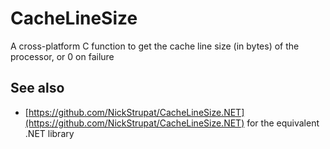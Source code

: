CacheLineSize
================

A cross-platform C function to get the cache line size (in bytes) of the processor, or 0 on failure

## See also

- [https://github.com/NickStrupat/CacheLineSize.NET](https://github.com/NickStrupat/CacheLineSize.NET) for the equivalent .NET library
